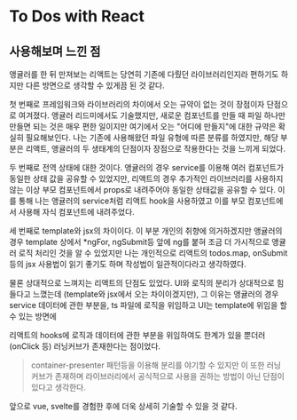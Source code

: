 # To Dos with React

## 사용해보며 느낀 점

앵귤러를 한 뒤 만져보는 리액트는 당연히 기존에 다뤘던 라이브러리인지라 편하기도 하지만 다른 방면으로 생각할 수 있게끔 된 것 같다.

첫 번째로 프레임워크와 라이브러리의 차이에서 오는 규약이 없는 것이 장점이자 단점으로 여겨졌다. 앵귤러 리드미에서도 기술했지만, 새로운 컴포넌트를 만들 때 파일 하나만 만들면 되는 것은 매우 편한 일이지만 여기에서 오는 "어디에 만들지"에 대한 규약은 확실히 필요해보인다.
나는 기존에 사용해왔던 파일 유형에 따른 분류를 하였지만, 해당 부분은 리액트, 앵귤러의 두 생태계의 단점이자 장점으로 작용한다는 것을 느끼게 되었다.

두 번째로 전역 상태에 대한 것이다. 앵귤러의 경우 service를 이용해 여러 컴포넌트가 동일한 상태 값을 공유할 수 있었지만, 리액트의 경우 추가적인 라이브러리를 사용하지 않는 이상 부모 컴포넌트에서 props로 내려주어야 동일한 상태값을 공유할 수 있다. 이를 통해 나는 앵귤러의 service처럼 리액트 hook을 사용하였고 이를 부모 컴포넌트에서 사용해 자식 컴포넌트에 내려주었다.

세 번째로 template와 jsx의 차이이다. 이 부분 개인의 취향에 의거하겠지만 앵귤러의 경우 template 상에서 \*ngFor, ngSubmit등 앞에 ng를 붙혀 조금 더 가시적으로 앵귤러 로직 처리인 것을 알 수 있었지만 나는 개인적으로 리액트의 todos.map, onSubmit 등의 jsx 사용법이 읽기 좋기도 하며 작성법이 일관적이다라고 생각하였다.

물론 상대적으로 느껴지는 리액트의 단점도 있었다. UI와 로직의 분리가 상대적으로 힘들다고 느꼈는데 (template와 jsx에서 오는 차이이겠지만), 그 이유는 앵귤러의 경우 service 데이터에 관한 부분을, ts 파일에 로직을 위임하고 UI는 template에 위임을 할 수 있는 방면에

리액트의 hooks에 로직과 데이터에 관한 부분을 위임하여도 한계가 있을 뿐더러 (onClick 등) 러닝커브가 존재한다는 점이었다.

> container-presenter 패턴등을 이용해 분리를 야기할 수 있지만 이 또한 러닝 커브가 존재하며 라이브러리에서 공식적으로 사용을 권하는 방법이 아닌 단점이 있다고 생각한다.

앞으로 vue, svelte를 경험한 후에 더욱 상세히 기술할 수 있을 것 같다.
